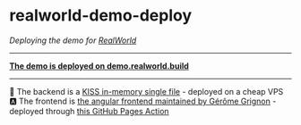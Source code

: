 # realworld-demo-deploy
*Deploying the demo for [RealWorld](https://github.com/gothinkster/realworld)*

---

**[The demo is deployed on demo.realworld.build](https://demo.realworld.build/)**

---

🐍 The backend is a [KISS in-memory single file](https://github.com/c4ffein/realworld-demo-deploy/blob/master/realworld_dummy_server.py) - deployed on a cheap VPS
🅰️ The frontend is [the angular frontend maintained by Gérôme Grignon](https://github.com/gothinkster/angular-realworld-example-app) - deployed through [this GitHub Pages Action](https://github.com/c4ffein/realworld-demo-deploy/blob/master/.github/workflows/deploy.yml)
